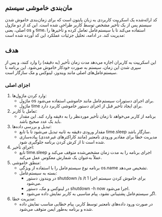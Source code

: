 ## مان‌بندی خاموشی سیستم
کد ارائه‌شده یک اسکریپت کاربردی به زبان پایتون است که برای زمان‌بندی خاموش شدن سیستم پس از یک تأخیر مشخص توسط کاربر طراحی شده است. این کد از دو ماژول اصلی، یعنی os و time، استفاده می‌کند تا با سیستم‌عامل تعامل کرده و تأخیرها را مدیریت کند. در ادامه، تحلیل جزئیات عملکرد این کد آورده شده است:
## هدف
این اسکریپت به کاربران اجازه می‌دهد مدت زمان تأخیر (به دقیقه) را وارد کنند، و پس از سپری شدن این زمان، سیستم به صورت خودکار خاموش می‌شود. این برنامه با سیستم‌عامل‌های اصلی مانند ویندوز، لینوکس و مک سازگار است.

### اجزای اصلی
1. وارد کردن ماژول‌ها:
   - ماژول os برای اجرای دستورات سیستم‌عامل مانند خاموشی استفاده می‌شود.
   - ماژول time برای ایجاد تأخیر قبل از اجرای دستور خاموشی کاربرد دارد.
2. تعامل با کاربر:
   - برنامه از کاربر می‌خواهد تا زمان تأخیر موردنظر را به دقیقه وارد کند. این مقدار باید یک عدد صحیح باشد.
3. تبدیل و بررسی داده‌ها:
   - مقدار ورودی دقیقه به ثانیه تبدیل می‌شود تا با تابع time.sleep سازگار باشد.
   - مدیریت خطا برای مقادیر ورودی نامعتبر (مانند کاراکترهای غیرعددی) پیاده‌سازی شده است تا از کرش کردن برنامه جلوگیری شود.
4. اجرای تأخیر:
   - تابع time.sleep اجرای برنامه را به مدت زمان مشخص‌شده متوقف می‌کند و عملاً به‌عنوان یک شمارش معکوس عمل می‌کند.
5. منطق خاموشی:
   - برنامه نوع سیستم‌عامل را با استفاده از ویژگی os.name تشخیص می‌دهد.
   - بسته به سیستم‌عامل:
        - در ویندوز، دستور shutdown /s /t 1 برای خاموش کردن سیستم اجرا می‌شود.
        - در لینوکس و مک، دستور shutdown -h now اجرا می‌شود.
        - اگر سیستم‌عامل پشتیبانی نشود، پیام مناسبی به کاربر نمایش داده می‌شود.
6. مدیریت خطا:
   - در صورت ورود داده‌های نامعتبر توسط کاربر، پیام خطایی مناسب نمایش داده شده و برنامه به‌طور ایمن متوقف می‌شود.

